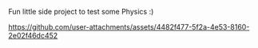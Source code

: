 Fun little side project to test some Physics :)


https://github.com/user-attachments/assets/4482f477-5f2a-4e53-8160-2e02f46dc452


